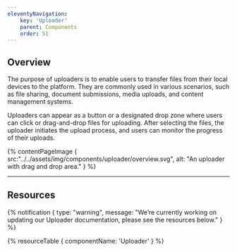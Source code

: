 ```yaml
---
eleventyNavigation:
    key: 'Uploader'
    parent: Components
    order: 51
---
```


## Overview
The purpose of uploaders is to enable users to transfer files from their local devices to the platform. They are commonly used in various scenarios, such as file sharing, document submissions, media uploads, and content management systems.

Uploaders can appear as a button or a designated drop zone where users can click or drag-and-drop files for uploading. After selecting the files, the uploader initiates the upload process, and users can monitor the progress of their uploads.

{% contentPageImage {
    src:"../../assets/img/components/uploader/overview.svg",
    alt: "An uploader with drag and drop area."
} %}

---

## Resources

{% notification {
  type: "warning",
  message: "We’re currently working on updating our Uploader documentation, please see the resources below."
} %}

{% resourceTable {
    componentName: 'Uploader'
} %}
